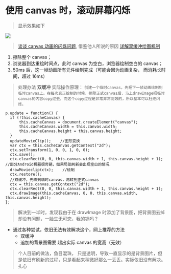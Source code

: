 # 使用 canvas 时，滚动屏幕闪烁

> 显示效果如下

<img src="./../images/canvas/canvas_flicker.gif" wdith="800px" />

> [谈谈 canvas 动画的闪烁问题](https://www.cnblogs.com/kenkofox/p/4950727.html), 借鉴他人所说的原因
> [详解双缓冲绘图机制 ](https://blog.csdn.net/yuhk231/article/details/54376137)

1. 擦除整个 canvas；
2. 浏览器到达重绘时间点，此时 canvas 为空白，浏览器绘制空白的 canvas；
3. 50ms 后，这一帧动画所有元件绘制完成（可能会因为动画复杂， 而消耗长时间，超过 16ms）

> 处理办法 **双缓冲**
> 实际操作原理： `创建一个临时canvas，先把下一帧动画绘制到临时canvas上。在每次真正绘制的时候，擦除正式canvas后，马上drawImage把临时canvas的内容copy过去，而这个copy过程是非常非常高效的，所以基本可以杜绝闪烁。`

```
p.update = function() {
  if (!this.cacheCanvas) {
      this.cacheCanvas = document.createElement("canvas");
      this.cacheCanvas.width = this.canvas.width;
      this.cacheCanvas.height = this.canvas.height;
  }
  updateMovieClip();    //图形变换
  var ctx = this.cacheCanvas.getContext("2d");
  ctx.setTransform(1, 0, 0, 1, 0, 0);
  ctx.save();
  ctx.clearRect(0, 0, this.canvas.width + 1, this.canvas.height + 1);     //部分Android机器很奇葩，如果局部刷新会出现空白的情况
  drawMovieclip(ctx);    //绘制
  ctx.restore();
  //双缓冲，先画到临时canvas，再转到正式canvas
  ctx = this.canvas.getContext("2d");
  ctx.clearRect(0, 0, this.canvas.width + 1, this.canvas.height + 1);
  ctx.drawImage(this.cacheCanvas, 0, 0, this.canvas.width, this.canvas.height);
};
```

> 解决到一半时，发现我由于在 drawImage 时添加了背景图，把背景图去掉却没有问题，一脸生无可恋，我的锅吗？

- 通过各种尝试，依旧无法有效解决这个，网上推荐的方法
  - 双缓冲
  - 追加的背景图需要 超出实际 canvas 的宽高（无效）

> 个人目前的做法，鱼目混珠， 只是透明，导致一直显示的是背景图片，但是依旧有刷新的过程，只是看起来稍微好那么一丢丢。实际依旧没有解决。扎心
